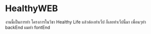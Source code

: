 # HealthyWEB

งานนี้เป็นการทำ โครงการในวิชา Healthy Life 
แล้วต้องทำเว็ป ก็เลยทำเว็ปนี้มา
เพื่อนๆทำ backEnd
ผมทำ fontEnd
